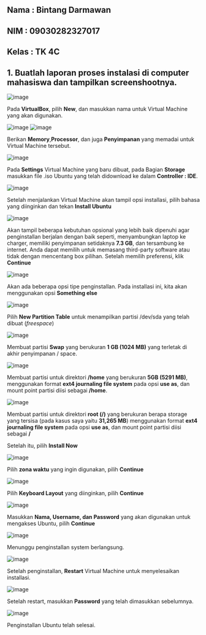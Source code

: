 ## Nama : Bintang Darmawan
## NIM : 09030282327017
## Kelas : TK 4C

## 1. Buatlah laporan proses instalasi di computer mahasiswa dan tampilkan screenshootnya.

![image](https://github.com/user-attachments/assets/1cda13a4-c6b2-4f2b-9dbc-36902eac4897)

Pada **VirtualBox**, pilih **New**, dan masukkan nama untuk Virtual Machine yang akan digunakan.

![image](https://github.com/user-attachments/assets/75ce479a-e0b6-40a9-93d5-bd4a7780447e)
![image](https://github.com/user-attachments/assets/67b46e3c-c8c8-4467-8565-0f83c18d6da6)

Berikan **Memory**,**Processor**, dan juga **Penyimpanan** yang memadai untuk Virtual Machine tersebut.

![image](https://github.com/user-attachments/assets/f12930ed-1d9e-4a13-be08-977525d82f5d)

Pada **Settings** Virtual Machine yang baru dibuat, pada Bagian **Storage** masukkan file .iso Ubuntu yang telah didownload ke dalam **Controller : IDE**.

![image](https://github.com/user-attachments/assets/5ec81f81-430e-422d-a031-4de91a29e983)

Setelah menjalankan Virtual Machine akan tampil opsi installasi, pilih bahasa yang diinginkan dan tekan **Install Ubuntu**

![image](https://github.com/user-attachments/assets/dd24eb04-d053-499a-9edf-8b7c87997fd4)

Akan tampil beberapa kebutuhan opsional yang lebih baik dipenuhi agar penginstallan berjalan dengan baik seperti, menyambungkan laptop ke charger, memiliki penyimpanan setidaknya **7.3 GB**, dan tersambung ke internet. Anda dapat memilih untuk memasang third-party software atau tidak dengan mencentang box pilihan. Setelah memilih preferensi, klik **Continue**

![image](https://github.com/user-attachments/assets/3fe0e955-f962-4270-8fc2-5775463e1160)

Akan ada beberapa opsi tipe penginstallan. Pada installasi ini, kita akan menggunakan opsi **Something else**

![image](https://github.com/user-attachments/assets/e0f5d58c-b88b-4efc-942c-0421f3aec259)

Pilih **New Partition Table** untuk menampilkan partisi /dev/sda yang telah dibuat (_freespace_)

![image](https://github.com/user-attachments/assets/97307419-fa31-4ca0-b0c3-487c759d2d2e)

Membuat partisi **Swap** yang berukuran **1 GB (1024 MB)** yang terletak di akhir penyimpanan / space.

![image](https://github.com/user-attachments/assets/543ff2f7-b9d4-45e0-a102-dfc62f8e8418)

Membuat partisi untuk direktori **/home** yang berukuran **5GB (5291 MB)**, menggunakan format **ext4 journaling file system** pada opsi **use as**, dan mount point partisi diisi sebagai **/home**.

![image](https://github.com/user-attachments/assets/bf82ec80-cef5-46d3-a1fa-b799d6d8be96)

Membuat partisi untuk direktori **root (/)** yang berukuran berapa storage yang tersisa (pada kasus saya yaitu **31,265 MB**) menggunakan format **ext4 journaling file system** pada opsi **use as**, dan mount point partisi diisi sebagai **/**

Setelah itu, pilih **Install Now**

![image](https://github.com/user-attachments/assets/ddf0a795-6dac-4f48-87c8-96086f8ea1b0)

Pilih **zona waktu** yang ingin digunakan, pilih **Continue**

![image](https://github.com/user-attachments/assets/9750d6e2-665e-4fcc-ab2a-8e7bd9d9b814)

Pilih **Keyboard Layout** yang diinginkan, pilih **Continue**

![image](https://github.com/user-attachments/assets/a79f9683-2154-4685-a537-1c9e01ec891c)

Masukkan **Nama, Username, dan Password** yang akan digunakan untuk mengakses Ubuntu, pilih **Continue**

![image](https://github.com/user-attachments/assets/a938a573-f9a7-46e5-b536-f615170dcecd)

Menunggu penginstallan system berlangsung.

![image](https://github.com/user-attachments/assets/7b76b311-cf3b-46ac-8ecc-d1c1869c21af)

Setelah penginstallan, **Restart** Virtual Machine untuk menyelesaikan installasi.

![image](https://github.com/user-attachments/assets/7038390a-ffe1-4a33-aa39-06de23fac681)

Setelah restart, masukkan **Password** yang telah dimasukkan sebelumnya. 

![image](https://github.com/user-attachments/assets/418f5ee6-b12d-4034-ab57-a5b50534ae96)

Penginstallan Ubuntu telah selesai.